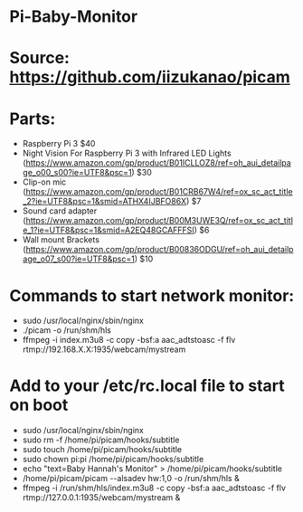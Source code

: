 # Pi-Baby-Monitor

# Source: https://github.com/iizukanao/picam

# Parts:
- Raspberry Pi 3 $40
- Night Vision For Raspberry Pi 3 with Infrared LED Lights (https://www.amazon.com/gp/product/B01ICLLOZ8/ref=oh_aui_detailpage_o00_s00?ie=UTF8&psc=1) $30
- Clip-on mic (https://www.amazon.com/gp/product/B01CRB67W4/ref=ox_sc_act_title_2?ie=UTF8&psc=1&smid=ATHX4IJBFO86X) $7
- Sound card adapter (https://www.amazon.com/gp/product/B00M3UWE3Q/ref=ox_sc_act_title_1?ie=UTF8&psc=1&smid=A2EQ48GCAFFFSI) $6
- Wall mount Brackets (https://www.amazon.com/gp/product/B00836ODGU/ref=oh_aui_detailpage_o07_s00?ie=UTF8&psc=1) $10

# Commands to start network monitor:

- sudo /usr/local/nginx/sbin/nginx
- ./picam -o /run/shm/hls
- ffmpeg -i index.m3u8 -c copy -bsf:a aac_adtstoasc -f flv rtmp://192.168.X.X:1935/webcam/mystream

# Add to your /etc/rc.local file to start on boot
- sudo /usr/local/nginx/sbin/nginx
- sudo rm -f /home/pi/picam/hooks/subtitle
- sudo touch /home/pi/picam/hooks/subtitle
- sudo chown pi:pi /home/pi/picam/hooks/subtitle
- echo "text=Baby Hannah's Monitor" > /home/pi/picam/hooks/subtitle
- /home/pi/picam/picam --alsadev hw:1,0 -o /run/shm/hls &
- ffmpeg -i /run/shm/hls/index.m3u8 -c copy -bsf:a aac_adtstoasc -f flv rtmp://127.0.0.1:1935/webcam/mystream &
